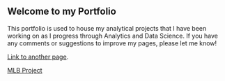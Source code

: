 
## Welcome to my Portfolio

This portfolio is used to house my analytical projects that I have been working on as I progress through Analytics and Data Science. If you have any comments or suggestions to improve my pages, please let me know!

[Link to another page](./another-page.html).

[MLB Project](/code/index.md)



